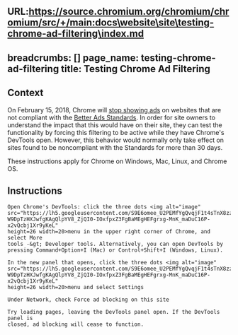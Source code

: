 URL:https://source.chromium.org/chromium/chromium/src/+/main:docs\website\site\testing-chrome-ad-filtering\index.md
---
breadcrumbs: []
page_name: testing-chrome-ad-filtering
title: Testing Chrome Ad Filtering
---

## Context

On February 15, 2018, Chrome will [stop showing
ads](https://blog.chromium.org/2017/06/improving-advertising-on-web.html) on
websites that are not compliant with the [Better Ads
Standards](http://betterads.org/standards). In order for site owners to
understand the impact that this would have on their site, they can test the
functionality by forcing this filtering to be active while they have Chrome's
DevTools open. However, this behavior would normally only take effect on sites
found to be noncompliant with the Standards for more than 30 days.

These instructions apply for Chrome on Windows, Mac, Linux, and Chrome OS.

## Instructions

    Open Chrome's DevTools: click the three dots <img alt="image"
    src="https://lh5.googleusercontent.com/S9E6omee_U2PEMfYgQvqjF1t4sTnX8zzqO2BoCJnW1CWR3GUFPKo2l5F-W9DpTzHXJwfgKAgQlpYV8_ZjQI0-IOxfpxZ3FgBaMEgHEFgrxg-MnK_maDuC16P-x2vQcbj1Xr9yKeL"
    height=26 width=20>menu in the upper right corner of Chrome, and select More
    tools -&gt; Developer tools. Alternatively, you can open DevTools by
    pressing Command+Option+I (Mac) or Control+Shift+I (Windows, Linux).

    In the new panel that opens, click the three dots <img alt="image"
    src="https://lh5.googleusercontent.com/S9E6omee_U2PEMfYgQvqjF1t4sTnX8zzqO2BoCJnW1CWR3GUFPKo2l5F-W9DpTzHXJwfgKAgQlpYV8_ZjQI0-IOxfpxZ3FgBaMEgHEFgrxg-MnK_maDuC16P-x2vQcbj1Xr9yKeL"
    height=26 width=20>menu and select Settings

    Under Network, check Force ad blocking on this site

    Try loading pages, leaving the DevTools panel open. If the DevTools panel is
    closed, ad blocking will cease to function.
